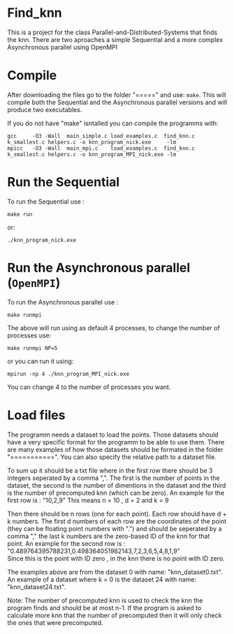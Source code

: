 # Find_knn
This is a project for the class Parallel-and-Distributed-Systems that finds the knn.
There are two aproaches a simple Sequential and a more complex Asynchronous parallel using OpenMPI

# Compile 

After downloading the files go to the folder "=====" and use: ```make```.
This will compile both the Sequential and the Asynchronous parallel versions and will produce two executables.

If you do not have "make" isntalled you can compile the programms with:

```
gcc     -O3 -Wall  main_simple.c load_examples.c  find_knn.c  k_smallest.c helpers.c -o knn_program_nick.exe  	 -lm
mpicc   -O3 -Wall  main_mpi.c 	 load_examples.c  find_knn.c  k_smallest.c helpers.c -o knn_program_MPI_nick.exe -lm
```

# Run the Sequential

To run the Sequential use : 
```
make run
```

or:
```
./knn_program_nick.exe 
```

# Run the Asynchronous parallel (```OpenMPI```)

To run the Asynchronous parallel use : 
```
make runmpi
```

The above will run using as default 4 processes, to change the number of processes use:
```
make runmpi NP=5
```

or you can run it using:
```
mpirun -np 4 ./knn_program_MPI_nick.exe 
```
You can change 4 to the number of processes you want.


# Load files

The programm needs a dataset to load the points. Those datasets should have a very specific format for the programm to be able to use them.
There are many examples of how those datasets should be formated in the folder "===========". You can also specify the relative path to a dataset file.


To sum up it should be a txt file where in the first row there should be 3 integers seperated by a comma ",".
The first is the number of points in the dataset, the second is the number of dimentions in the dataset and the third is the number of precomputed knn (which can be zero).
An example for the first row is : "10,2,9" This means n = 10 , d = 2 and k = 9 

Then there should be n rows (one for each point). Each row should have d + k numbers.
The first d numbers of each row are the coordinates of the point (they can be floating point numbers with ".") and should be seperated by a comma "," the last k numbers are the zero-based ID of the knn for that point.
An example for the second row is : "0.489764395788231,0.498364051982143,7,2,3,6,5,4,8,1,9"  
Since this is the point with ID zero , in the knn there is no point with ID zero.

The examples above are from the dataset 0 with name: "knn_dataset0.txt". 
An example of a dataset where k = 0 is the dataset 24 with name: "knn_dataset24.txt".

Note:
The number of precomputed knn is used to check the knn the program finds and should be at most n-1. If the program is asked to calculate more knn that the number of precomputed then it will only check the ones that were precomputed.




